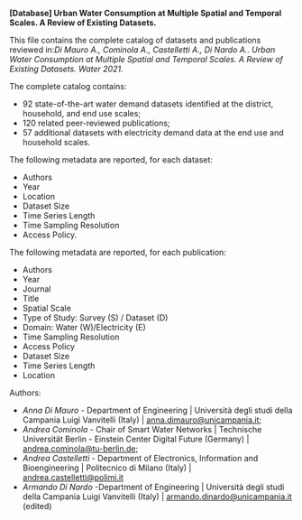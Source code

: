 **[Database] Urban Water Consumption at Multiple Spatial and Temporal Scales. A Review of Existing Datasets.**

This file contains the complete catalog of datasets and publications reviewed in:_Di Mauro A., Cominola A., Castelletti A., Di Nardo A.. Urban Water Consumption at Multiple Spatial and Temporal Scales. A Review of Existing Datasets. Water 2021._

The complete catalog contains:

* 92 state-of-the-art water demand datasets identified at the district, household, and end use scales;
* 120 related peer-reviewed publications;
* 57 additional datasets with electricity demand data at the end use and household scales.

The following metadata are reported, for each dataset:

* Authors
* Year
* Location
* Dataset Size
* Time Series Length
* Time Sampling Resolution
* Access Policy.

The following metadata are reported, for each publication:

* Authors
* Year
* Journal
* Title
* Spatial Scale
* Type of Study: Survey (S) / Dataset (D)
* Domain: Water (W)/Electricity (E)
* Time Sampling Resolution
* Access Policy
* Dataset Size
* Time Series Length
* Location

Authors:
* _Anna Di Mauro_ - Department of Engineering | Università degli studi della Campania Luigi Vanvitelli (Italy) |  anna.dimauro@unicampania.it;
* _Andrea Cominola_ - Chair of Smart Water Networks | Technische Universität Berlin - Einstein Center Digital Future (Germany) |  andrea.cominola@tu-berlin.de;
* _Andrea Castelletti_ - Department of Electronics, Information and Bioengineering | Politecnico di Milano (Italy) | andrea.castelletti@polimi.it
* _Armando Di Nardo_ -Department of Engineering | Università degli studi della Campania Luigi Vanvitelli (Italy) |   armando.dinardo@unicampania.it (edited) 

 
